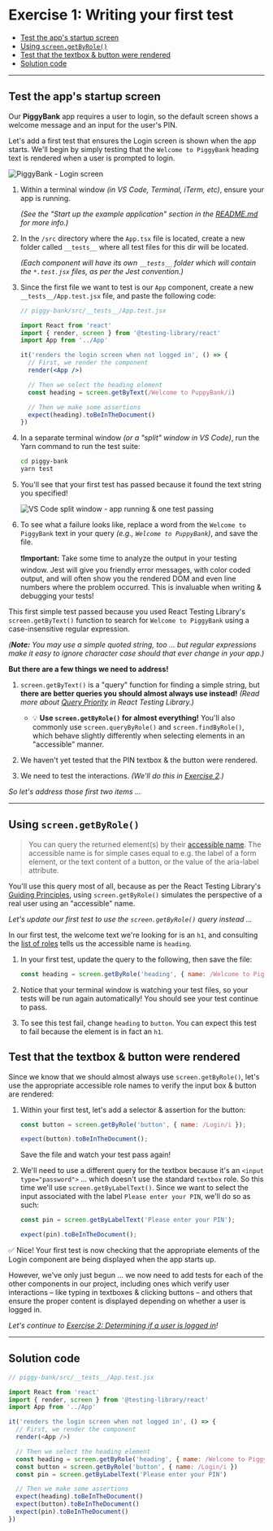 # Exercise 1: Writing your first test

- [Test the app's startup screen](#test-the-apps-startup-screen)
- [Using `screen.getByRole()`](#using-screengetbyrole)
- [Test that the textbox & button were rendered](#test-that-the-textbox--button-were-rendered)
- [Solution code](#solution-code)

<hr>

## Test the app's startup screen

Our **PiggyBank** app requires a user to login, so the default screen shows a welcome message and an input for the user's PIN.

Let's add a first test that ensures the Login screen is shown when the app starts.  We'll begin by simply testing that the `Welcome to PiggyBank` heading text is rendered when a user is prompted to login.

![PiggyBank - Login screen](https://user-images.githubusercontent.com/707463/124864429-7ebb2780-df7e-11eb-8d4d-e80320a50d14.png)

1. Within a terminal window _(in VS Code, Terminal, iTerm, etc)_, ensure your app is running.
    
    _(See the "Start up the example application" section in the [README.md](../README.md) for more info.)_
    
2. In the `/src` directory where the `App.tsx` file is located, create a new folder called `__tests__` where all test files for this dir will be located.
  
    _(Each component will have its own `__tests__` folder which will contain the `*.test.jsx` files, as per the Jest convention.)_

3. Since the first file we want to test is our `App` component, create a new `__tests__/App.test.jsx` file, and paste the following code:
    
    ```jsx
    // piggy-bank/src/__tests__/App.test.jsx

    import React from 'react'
    import { render, screen } from '@testing-library/react'
    import App from '../App'

    it('renders the login screen when not logged in', () => {
      // First, we render the component
      render(<App />)

      // Then we select the heading element
      const heading = screen.getByText(/Welcome to PuppyBank/i)

      // Then we make some assertions
      expect(heading).toBeInTheDocument()
    })
    ```

4. In a separate terminal window _(or a "split" window in VS Code)_, run the Yarn command to run the test suite:
    
    ```bash
    cd piggy-bank
    yarn test
    ```

5. You'll see that your first test has passed because it found the text string you specified!
    
    ![VS Code split window - app running & one test passing](https://user-images.githubusercontent.com/707463/124863662-20da1000-df7d-11eb-90e0-e03757134f39.png)

6. To see what a failure looks like, replace a word from the `Welcome to PiggyBank` text in your query _(e.g., `Welcome to PuppyBank`)_, and save the file.
    
    ❗️**Important:** Take some time to analyze the output in your testing window.  Jest will give you friendly error messages, with color coded output, and will often show you the rendered DOM and even line numbers where the problem occurred.  This is invaluable when writing & debugging your tests!

This first simple test passed because you used React Testing Library's `screen.getByText()` function to search for `Welcome to PiggyBank` using a case-insensitive regular expression.

_(**Note:** You may use a simple quoted string, too ... but regular expressions make it easy to ignore character case should that ever change in your app.)_

**But there are a few things we need to address!**

1. `screen.getByText()` is a "query" function for finding a simple string, but **there are better queries you should almost always use instead!** _(Read more about [Query Priority](https://testing-library.com/docs/queries/about/#priority) in React Testing Library.)_
    - 💡 **Use `screen.getByRole()` for almost everything!**  You'll also commonly use `screen.queryByRole()` and `screen.findByRole()`, which behave slightly differently when selecting elements in an "accessible" manner.
    
2. We haven't yet tested that the PIN textbox & the button were rendered.
3. We need to test the interactions.  _(We'll do this in [Exercise 2](exercise-2.md).)_

_So let's address those first two items ..._

<hr>

## Using `screen.getByRole()`

> You can query the returned element(s) by their [accessible name](https://www.w3.org/TR/accname-1.1/). The accessible name is for simple cases equal to e.g. the label of a form element, or the text content of a button, or the value of the aria-label attribute.

You'll use this query most of all, because as per the React Testing Library's [Guiding Principles](https://testing-library.com/docs/guiding-principles), using `screen.getByRole()` simulates the perspective of a real user using an "accessible" name.

_Let's update our first test to use the `screen.getByRole()` query instead ..._

In our first test, the welcome text we're looking for is an `h1`, and consulting the [list of roles](https://www.w3.org/TR/html-aria/#docconformance) tells us the accessible name is `heading`.

1. In your first test, update the query to the following, then save the file:
    
    ```javascript
    const heading = screen.getByRole('heading', { name: /Welcome to PiggyBank/i });
    ```
2. Notice that your terminal window is watching your test files, so your tests will be run again automatically!  You should see your test continue to pass.
3. To see this test fail, change `heading` to `button`.  You can expect this test to fail because the element is in fact an `h1`.

## Test that the textbox & button were rendered

Since we know that we should almost always use `screen.getByRole()`, let's use the appropriate accessible role names to verify the input box & button are rendered:

1. Within your first test, let's add a selector & assertion for the button:
    
    ```javascript
    const button = screen.getByRole('button', { name: /Login/i });

    expect(button).toBeInTheDocument();
    ```
    
    Save the file and watch your test pass again!

2. We'll need to use a different query for the textbox because it's an `<input type="password">` ... which doesn't use the standard `textbox` role.  So this time we'll use `screen.getByLabelText()`.  Since we want to select the input associated with the label `Please enter your PIN`, we'll do so as such:
    
    ```javascript
    const pin = screen.getByLabelText('Please enter your PIN');

    expect(pin).toBeInTheDocument();
    ```

✅ Nice!  Your first test is now checking that the appropriate elements of the Login component are being displayed when the app starts up.

However, we've only just begun ... we now need to add tests for each of the other components in our project, including ones which verify user interactions – like typing in textboxes & clicking buttons – and others that ensure the proper content is displayed depending on whether a user is logged in.

_Let's continue to [Exercise 2: Determining if a user is logged in](exercise-2.md)!_

<hr>

## Solution code

```javascript
// piggy-bank/src/__tests__/App.test.jsx

import React from 'react'
import { render, screen } from '@testing-library/react'
import App from '../App'

it('renders the login screen when not logged in', () => {
  // First, we render the component
  render(<App />)

  // Then we select the heading element
  const heading = screen.getByRole('heading', { name: /Welcome to PiggyBank/i })
  const button = screen.getByRole('button', { name: /Login/i })
  const pin = screen.getByLabelText('Please enter your PIN')

  // Then we make some assertions
  expect(heading).toBeInTheDocument()
  expect(button).toBeInTheDocument()
  expect(pin).toBeInTheDocument()
})
```
